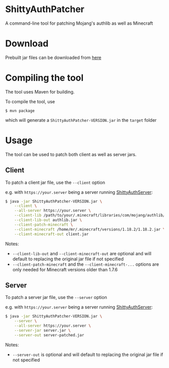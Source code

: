 # ShittyAuthPatcher
A command-line tool for patching Mojang's authlib as well as Minecraft

# Download
Prebuilt jar files can be downloaded from [here](https://ci.graphite-official.com/job/ShittyAuthPatcher/)

# Compiling the tool
The tool uses Maven for building.

To compile the tool, use
```
$ mvn package
```
which will generate a `ShittyAuthPatcher-VERSION.jar` in the `target` folder

# Usage
The tool can be used to patch both client as well as server jars.

## Client
To patch a client jar file, use the `--client` option

e.g. with `https://your.server` being a server running [ShittyAuthServer](https://github.com/MrLetsplay2003/ShittyAuthServer):
```sh
$ java -jar ShittyAuthPatcher-VERSION.jar \
    --client \
    --all-server https://your.server \
    --client-lib /path/to/your/.minecraft/libraries/com/mojang/authlib/1.18.2/1.18.2.jar \
    --client-lib-out authlib.jar \
    --client-patch-minecraft \
    --client-minecraft /home/mr/.minecraft/versions/1.18.2/1.18.2.jar \
    --client-minecraft-out client.jar
```
Notes:
- `--client-lib-out` and `--client-minecraft-out` are optional and will default to replacing the original jar file if not specified
- `--client-patch-minecraft` and the `--client-minecraft-...` options are only needed for Minecraft versions older than 1.7.6

## Server
To patch a server jar file, use the `--server` option

e.g. with `https://your.server` being a server running [ShittyAuthServer](https://github.com/MrLetsplay2003/ShittyAuthServer):
```sh
$ java -jar ShittyAuthPatcher-VERSION.jar \
    --server \
    --all-server https://your.server \
    --server-jar server.jar \
    --server-out server-patched.jar
```
Notes:
- `--server-out` is optional and will default to replacing the original jar file if not specified
